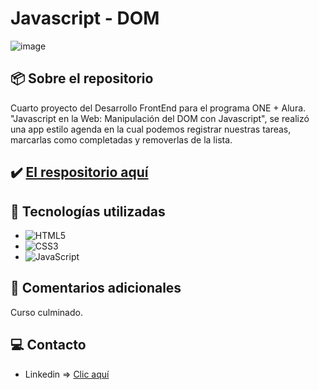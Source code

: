 # Javascript - DOM

![image](https://cdn.jsdelivr.net/gh/K3yJey/javascript-DOM@main/assets/img/homePage_TodoApp.png)

## 📦 Sobre el repositorio
Cuarto proyecto del Desarrollo FrontEnd para el programa ONE + Alura. "Javascript en la Web: Manipulación del DOM con Javascript", se realizó una app estilo agenda en la cual podemos registrar nuestras tareas, marcarlas como completadas y removerlas de la lista.

## ✔️ [El respositorio aquí](https://github.com/K3yJey/javascript-DOM.git)

## 🔧 Tecnologías utilizadas
* ![HTML5](https://img.shields.io/badge/html5-%23E34F26.svg?style=for-the-badge&logo=html5&logoColor=white)
* ![CSS3](https://img.shields.io/badge/css3-%231572B6.svg?style=for-the-badge&logo=css3&logoColor=white)
* ![JavaScript](https://img.shields.io/badge/javascript-%23323330.svg?style=for-the-badge&logo=javascript&logoColor=%23F7DF1E)

## 📌 Comentarios adicionales 
Curso culminado.

## 💻 Contacto
* Linkedin => [Clic aquí](https://www.linkedin.com/in/k3yjey-dev/)